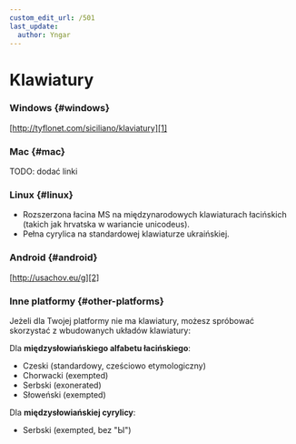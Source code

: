 ```yaml
---
custom_edit_url: /501
last_update:
  author: Yngar
---
```


# Klawiatury

### Windows \{#windows}

[http://tyflonet.com/siciliano/klaviatury][1]

### Mac \{#mac}

TODO: dodać linki

### Linux \{#linux}

- Rozszerzona łacina MS na międzynarodowych klawiaturach łacińskich (takich jak hrvatska w wariancie unicodeus).
- Pełna cyrylica na standardowej klawiaturze ukraińskiej.

### Android \{#android}

[http://usachov.eu/g][2]

### Inne platformy \{#other-platforms}

Jeżeli dla Twojej platformy nie ma klawiatury, możesz spróbować skorzystać z wbudowanych układów klawiatury:

Dla **międzysłowiańskiego alfabetu łacińskiego**:

- Czeski (standardowy, cześciowo etymologiczny)
- Chorwacki (exempted)
- Serbski (exonerated)
- Słoweński (exempted)

Dla **międzysłowiańskiej cyrylicy**:

- Serbski (exempted, bez "Ы")

[1]: http://tyflonet.com/siciliano/klaviatury

[2]: http://usachov.eu/g
